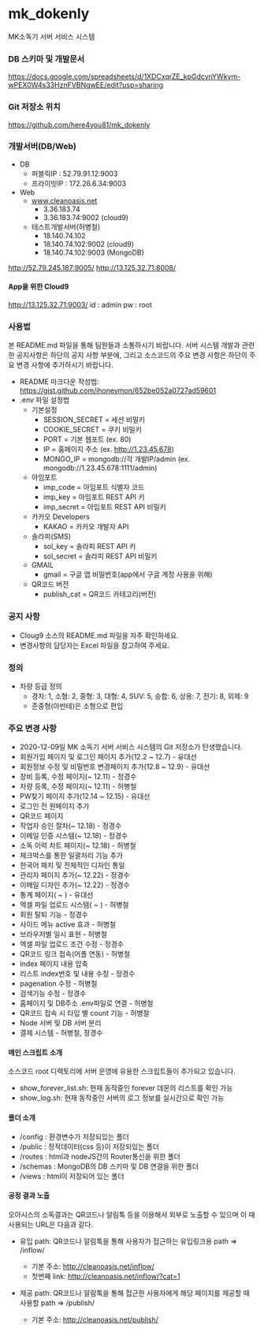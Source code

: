 # mk_dokenly
MK소독기 서버 서비스 시스템


### DB 스키마 및 개발문서
https://docs.google.com/spreadsheets/d/1XDCxqrZE_kpGdcvnYWkym-wPEX0W4s33HznFVBNgwEE/edit?usp=sharing

### Git 저장소 위치
https://github.com/here4you81/mk_dokenly


### 개발서버(DB/Web)
* DB
  - 퍼블릭IP : 52.79.91.12:9003
  - 프라이빗IP : 172.26.6.34:9003
* Web
  - www.cleanoasis.net
    + 3.36.183.74
    + 3.36.183.74:9002 (cloud9)
  - 테스트개발서버(허병철)
    + 18.140.74.102
    + 18.140.74.102:9002 (cloud9)
    + 18.140.74.102:9003 (MongoDB)

http://52.79.245.187:9005/
http://13.125.32.71:8008/
#### App을 위한 Cloud9
http://13.125.32.71:9003/
id : admin
pw : root


### 사용법
본 README.md 파일을 통해 팀원들과 소통하시기 바랍니다.
서버 시스템 개발과 관련한 공지사항은 하단의 공지 사항 부분에, 그리고 소스코드의 주요 변경 사항은 하단의 주요 변경 사항에 추가하시기 바랍니다.
* README 마크다운 작성법: https://gist.github.com/ihoneymon/652be052a0727ad59601
* .env 파일 설정법
  - 기본설정
    + SESSION_SECRET = 세션 비밀키
    + COOKIE_SECRET = 쿠키 비밀키
    + PORT = 기본 웹포트 (ex. 80)
    + IP = 홈페이지 주소  (ex. http://1.23.45.678)
    + MONGO_IP = mongodb://각 개발IP/admin (ex. mongodb://1.23.45.678:1111/admin)
  - 아임포트
    + imp_code = 아임포트 식별자 코드
    + imp_key = 아임포트 REST API 키
    + imp_secret = 아임포트 REST API 비밀키
  - 카카오 Developers
    + KAKAO = 카카오 개발자 API
  - 솔라피(SMS)
    + sol_key = 솔라피 REST API 키
    + sol_secret = 솔라피 REST API 비밀키
  - GMAIL
    + gmail = 구글 앱 비밀번호(app에서 구글 계정 사용을 위해)
  - QR코드 버전
    + publish_cat = QR코드 카테고리(버전)

### 공지 사항
* Cloug9 소스의 README.md 파일을 자주 확인하세요.
* 변경사항의 담당자는 Excel 파일을 참고하여 주세요.

### 정의
* 차량 등급 정의
  + 경차: 1, 소형: 2, 중형: 3, 대형: 4, SUV: 5, 승합: 6, 상용: 7, 전기: 8, 외제: 9
  - 준중형(아반테)은 소형으로 편입

### 주요 변경 사항
* 2020-12-09일 MK 소독기 서버 서비스 시스템의 Git 저장소가 탄생했습니다.
* 회원가입 페이지 및 로그인 페이지 추가(12.2 ~ 12.7) - 유대선
* 회원정보 수정 및 비밀번호 변경페이지 추가(12.8 ~ 12.9) - 유대선
* 장비 등록, 수정 페이지(~ 12.11) - 정경수
* 차량 등록, 수정 페이지(~ 12.11) - 허병철
* PW찾기 페이지 추가(12.14 ~ 12.15) - 유대선
* 로그인 전 원페이지 추가
* QR코드 페이지
* 작업자 승인 절차(~ 12.18) - 정경수
* 이메일 인증 시스템(~ 12.18) - 정경수
* 소독 이력 차트 페이지(~ 12.18) - 허병철
* 체크박스를 통한 일괄처리 기능 추가
* 한국어 패치 및 전체적인 디자인 통일
* 관리자 페이지 추가(~ 12.22) - 정경수
* 이메일 디자인 추가(~ 12.22) - 정경수
* 통계 페이지( ~ ) - 유대선
* 엑셀 파일 업로드 시스템( ~ ) - 허병철
* 회원 탈퇴 기능 - 정경수
* 사이드 메뉴 active 효과 - 허병철
* 브라우저별 일시 표현 - 허병철
* 엑셀 파일 업로드 조건 수정 - 정경수
* QR코드 링크 접속(어플 연동) - 허병철
* Index 페이지 내용 압축
* 리스트 index번호 및 내용 수정 - 정경수
* pagenation 수정 - 허병철
* 검색기능 수정 - 정경수
* 홈페이지 및 DB주소 .env파일로 연결 - 허병철
* QR코드 접속 시 타입 별 count 기능 - 허병철
* Node 서버 및 DB 서버 분리
* 결제 시스템 - 허병철, 정경수

#### 메인 스크립트 소개
소스코드 root 디렉토리에 서버 운영에 유용한 스크립트들이 추가되고 있습니다.
* show_forever_list.sh: 현재 동작중인 forever 데몬의 리스트를 확인 가능
* show_log.sh: 현재 동작중인 서버의 로그 정보를 실시간으로 확인 가능

#### 폴더 소개
* /config : 환경변수가 저장되있는 폴더
* /public : 정적데이터(css 등)이 저장되있는 폴더
* /routes : html과 nodeJS간의 Router통신을 위한 폴더
* /schemas : MongoDB의 DB 스키마 및 DB 연결을 위한 폴더
* /views : html이 저장되어 있는 폴더

#### 공정 결과 노출
오아시스의 소독결과는 QR코드나 알림톡 등을 이용해서 외부로 노출할 수 있으며 이 때 사용되는 URL은 다음과 같다.
* 유입 path: QR코드나 알림톡을 통해 사용자가 접근하는 유입링크용 path => /inflow/
  - 기본 주소: http://cleanoasis.net/inflow/
  - 첫번째 link: http://cleanoasis.net/inflow/?cat=1

* 제공 path: QR코드나 알림톡을 통해 접근한 사용자에게 해당 페이지를 제공할 때 사용할 path => /publish/
  - 기본 주소: http://cleanoasis.net/publish/
